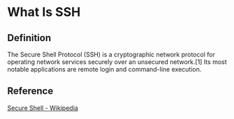 # What Is SSH

## Definition

The Secure Shell Protocol (SSH) is a cryptographic network protocol for operating network services securely over an unsecured network.[1] Its most notable applications are remote login and command-line execution.





##  Reference

[Secure Shell - Wikipedia](https://en.wikipedia.org/wiki/Secure_Shell)